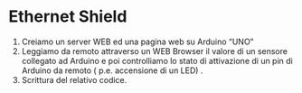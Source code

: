 # Ethernet Shield 
1. Creiamo un server WEB ed una pagina web  su Arduino “UNO”
2. Leggiamo da remoto attraverso un WEB Browser il valore di un sensore collegato ad Arduino 
e poi controlliamo lo stato di attivazione di un pin di Arduino da remoto ( p.e. accensione di un LED) . 
3. Scrittura del relativo codice.
